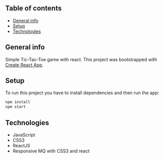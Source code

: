 ## Table of contents
* [General info](#general-info)
* [Setup](#setup)
* [Technologies](#technologies)

## General info
Simple Tic-Tac-Toe game with react.
This project was bootstrapped with [Create React App](https://github.com/facebook/create-react-app).

## Setup
To run this project you have to install dependencies and then run the app:
```bash
npm install
npm start
```

## Technologies
- JavaScript
- CSS3
- ReactJS
- Responsive MQ with CSS3 and react
